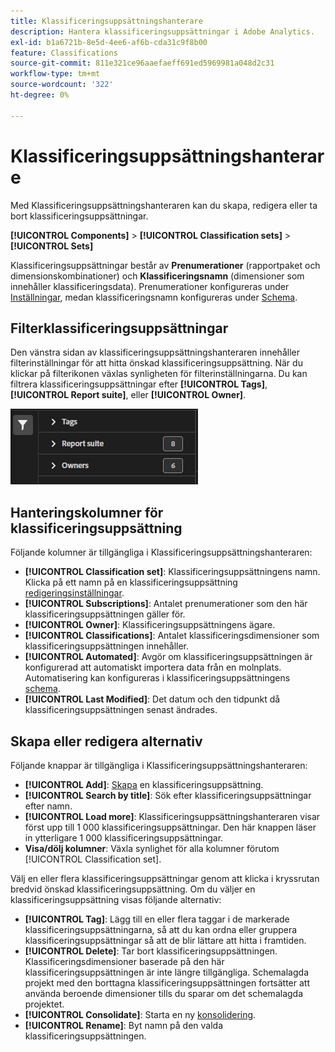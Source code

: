 ```yaml
---
title: Klassificeringsuppsättningshanterare
description: Hantera klassificeringsuppsättningar i Adobe Analytics.
exl-id: b1a6721b-8e5d-4ee6-af6b-cda31c9f8b00
feature: Classifications
source-git-commit: 811e321ce96aaefaeff691ed5969981a048d2c31
workflow-type: tm+mt
source-wordcount: '322'
ht-degree: 0%

---
```


# Klassificeringsuppsättningshanterare

Med Klassificeringsuppsättningshanteraren kan du skapa, redigera eller ta bort klassificeringsuppsättningar.

**[!UICONTROL Components]** > **[!UICONTROL Classification sets]** > **[!UICONTROL Sets]**

Klassificeringsuppsättningar består av **Prenumerationer** (rapportpaket och dimensionskombinationer) och **Klassificeringsnamn** (dimensioner som innehåller klassificeringsdata). Prenumerationer konfigureras under [Inställningar](settings.md), medan klassificeringsnamn konfigureras under [Schema](schema.md).

## Filterklassificeringsuppsättningar

Den vänstra sidan av klassificeringsuppsättningshanteraren innehåller filterinställningar för att hitta önskad klassificeringsuppsättning. När du klickar på filterikonen växlas synligheten för filterinställningarna. Du kan filtrera klassificeringsuppsättningar efter **[!UICONTROL Tags]**, **[!UICONTROL Report suite]**, eller **[!UICONTROL Owner]**.

![Filter för klassificeringsuppsättning](../../assets/classification-set-filters.png)

## Hanteringskolumner för klassificeringsuppsättning

Följande kolumner är tillgängliga i Klassificeringsuppsättningshanteraren:

* **[!UICONTROL Classification set]**: Klassificeringsuppsättningens namn. Klicka på ett namn på en klassificeringsuppsättning [redigeringsinställningar](settings.md).
* **[!UICONTROL Subscriptions]**: Antalet prenumerationer som den här klassificeringsuppsättningen gäller för.
* **[!UICONTROL Owner]**: Klassificeringsuppsättningens ägare.
* **[!UICONTROL Classifications]**: Antalet klassificeringsdimensioner som klassificeringsuppsättningen innehåller.
* **[!UICONTROL Automated]**: Avgör om klassificeringsuppsättningen är konfigurerad att automatiskt importera data från en molnplats. Automatisering kan konfigureras i klassificeringsuppsättningens [schema](schema.md).
* **[!UICONTROL Last Modified]**: Det datum och den tidpunkt då klassificeringsuppsättningen senast ändrades.

## Skapa eller redigera alternativ

Följande knappar är tillgängliga i Klassificeringsuppsättningshanteraren:

* **[!UICONTROL Add]**: [Skapa](create.md) en klassificeringsuppsättning.
* **[!UICONTROL Search by title]**: Sök efter klassificeringsuppsättningar efter namn.
* **[!UICONTROL Load more]**: Klassificeringsuppsättningshanteraren visar först upp till 1 000 klassificeringsuppsättningar. Den här knappen läser in ytterligare 1 000 klassificeringsuppsättningar.
* **Visa/dölj kolumner**: Växla synlighet för alla kolumner förutom [!UICONTROL Classification set].

Välj en eller flera klassificeringsuppsättningar genom att klicka i kryssrutan bredvid önskad klassificeringsuppsättning. Om du väljer en klassificeringsuppsättning visas följande alternativ:

* **[!UICONTROL Tag]**: Lägg till en eller flera taggar i de markerade klassificeringsuppsättningarna, så att du kan ordna eller gruppera klassificeringsuppsättningar så att de blir lättare att hitta i framtiden.
* **[!UICONTROL Delete]**: Tar bort klassificeringsuppsättningen. Klassificeringsdimensioner baserade på den här klassificeringsuppsättningen är inte längre tillgängliga. Schemalagda projekt med den borttagna klassificeringsuppsättningen fortsätter att använda beroende dimensioner tills du sparar om det schemalagda projektet.
* **[!UICONTROL Consolidate]**: Starta en ny [konsolidering](../consolidations/process.md).
* **[!UICONTROL Rename]**: Byt namn på den valda klassificeringsuppsättningen.
